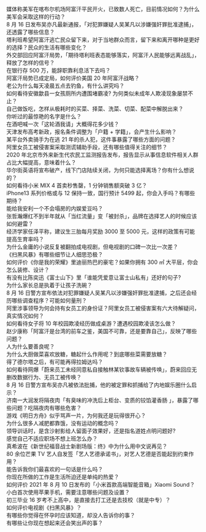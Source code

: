 媒体称美军在喀布尔机场阿富汗平民开火，已致数人死亡，目前情况如何？为什么美军会采取这样的行动？  
8 月 16 日发布吴亦凡最新通报，「对犯罪嫌疑人吴某凡以涉嫌强奸罪批准逮捕」，还透露了哪些信息？  
塔利班希望阿富汗逃亡民众留下来，对于当地群众而言，留下来和离开哪种是更好的选择？民众的生活有哪些变化？  
外交部回应阿富汗局势，「期待塔利班表态能够落实，阿富汗人民能够远离战乱」，释放了怎样的信号？  
在银行存 500 万，能辞职靠利息活下去吗？  
阿富汗局势已成定局，如何评价美国 20 年阿富汗战略？  
老公为什么每天凌晨五点去钓鱼，有什么讲究吗？  
如何看待安徽歙县一女孩厕所内遭围堵霸凌? 为何类似未成年人欺凌现象屡禁不止？  
自己做饭吃，怎样从极耗时的买菜、择菜、洗菜、切菜、配菜中解脱出来？  
你听过的最惊艳的名字是什么？  
在酒吧喊一次「这轮酒我请」大概得花多少钱？  
天津发布高考新政，报名条件调整为「户籍 + 学籍」，会产生什么影响？  
某平台外卖骑手为在逃 21 年的杀人犯，这件事暴露了哪些方面的问题？  
阿里女员工被侵害案采取测谎辅助手段，还有哪些值得关注的细节？  
2020 年北京市外来新生代农民工监测报告发布，报告显示从事信息软件相关人群占比大幅提高，意味着什么？  
华尔街英语将宣布破产，线下门店陆续关闭，为何只能选择离场？你有什么想说的？  
如何看待小米 MIX 4 首卖秒售罄，1 分钟销售额突破 3 亿？  
iPhone13 系列价格或与 12 保持一致，国行预计 5499 起，你会入手吗？有哪些期待？  
能给我安利一个不会塌房的内娱爱豆吗？  
张哲瀚爆红不到半年就从「当红流量」变「被封杀」，品牌在选择艺人的时候应该如何避雷？  
经济学家任泽平称，建议生三胎每月奖励 3000 至 5000 元，这样的政策有可能提高生育率吗？  
为什么金庸的小说反复被翻拍成电视剧，但电视剧的口碑一次比一次差？  
《扫黑风暴》有哪些细节让人细思恐极？  
如何评价《你是我的荣耀》里迪丽热巴的豪宅？如果你拥有 300 ㎡ 大平层，你会怎么装修、设计？  
有没有比陈奕迅《富士山下》里「谁能凭爱意让富士山私有」还好的句子?  
为什么家长总是执着于让孩子洗碗？  
8 月 16 日警方宣布依法对犯罪嫌疑人吴某凡以涉嫌强奸罪批准逮捕，之后还会经历哪些调查程序？可能如何量刑？  
阿里涉事领导为何会持有女员工的身份证？阿里女员工被侵害案有六大待解疑问，真实情况如何？  
如何看待女子将 10 年校园欺凌经历做成桌游？遭遇校园欺凌该怎么做？  
赵少康称「阿富汗是台湾的前车之鉴，美国不可靠，还是要靠自己」，反映了哪些问题？  
人为什么要善良呢？  
为什么大厨做菜喜欢放糖，糖起什么作用呢？到底哪些菜需要放糖？  
得了德尔塔之后，有可能再得拉姆达吗？  
如何看待网爆「蔚来员工未经同意私自接触林某钦事故车辆被传唤」，蔚来回应无删改数据行为、无员工被传唤？  
8 月 16 日警方宣布吴亦凡被依法批捕，他的被定罪和抓捕给了内地娱乐圈什么启示？  
济南一大润发将隔夜肉「有臭味的冲洗后上柜台、变质的铰馅灌香肠 」，暴露了哪些问题？吃隔夜肉有哪些危害？  
游戏《明日方舟》似乎骂声一片，为何我还是玩得很开心？  
为什么很多人减肥都靠饿，没有运动的概念吗？  
领导训话时，是含沙射影给人留面子效果好，还是指名道姓点明问题好?  
感觉自己不适应职场不想上班怎么办？  
真希波在《新世纪福音战士新剧场版：终》中为什么用中文说再见？  
80 余位芒果 TV 艺人自发签「艺人艺德承诺书」，对艺人艺德是否能起到约束作用？  
能告诉我你们最喜欢的一句话是什么吗？  
你现在所做的工作是生活所迫还是单纯的热爱？  
如何评价 2021 年 8 月 10 日发布的「小米首款高端智能音箱」Xiaomi Sound？  
小白首次使用苹果手机，需要注意哪些问题及设置？  
初三毕业 16 岁考不上高中，是直接去打工还是去技校（就是中专）？  
如何评价电视剧《扫黑风暴》？  
有哪些你觉得在怀孕时应该知道，却没人告诉你的事？  
有哪些让你现在想起来还会笑出声的事？  
